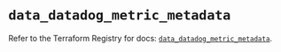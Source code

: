 # `data_datadog_metric_metadata`

Refer to the Terraform Registry for docs: [`data_datadog_metric_metadata`](https://registry.terraform.io/providers/datadog/datadog/3.73.0/docs/data-sources/metric_metadata).
